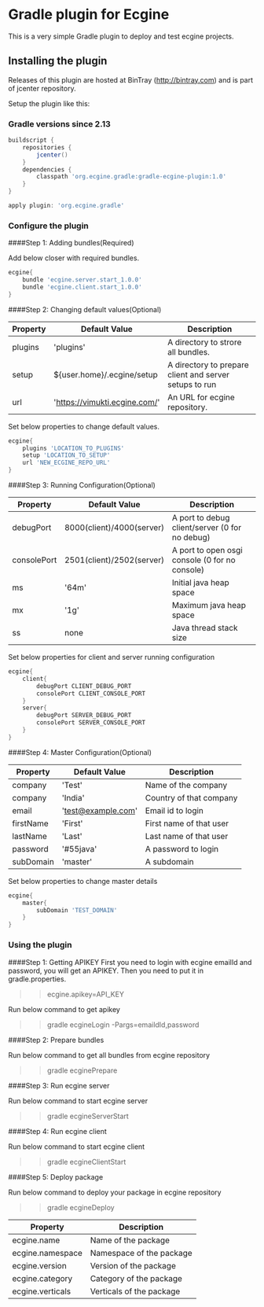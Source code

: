 # Gradle plugin for Ecgine
This is a very simple Gradle plugin to deploy and test ecgine projects.


## Installing the plugin

Releases of this plugin are hosted at BinTray (http://bintray.com) and is part of jcenter repository.

Setup the plugin like this:


###  Gradle versions since 2.13

```groovy
buildscript {
	repositories {
		jcenter()
	}
	dependencies {
		classpath 'org.ecgine.gradle:gradle-ecgine-plugin:1.0'
	}
}

apply plugin: 'org.ecgine.gradle'
```

### Configure the plugin
####Step 1: Adding bundles(Required)

Add below closer with required bundles.

```groovy
ecgine{
	bundle 'ecgine.server.start_1.0.0'
	bundle 'ecgine.client.start_1.0.0'
}
```

####Step 2: Changing default values(Optional)

Property | Default Value | Description
-------- | ------------- | -----------
plugins | 'plugins' | A directory to strore all bundles.
setup | ${user.home}/.ecgine/setup | A directory to prepare client and server setups to run
url | 'https://vimukti.ecgine.com/' | An URL for ecgine repository.

Set below properties to change default values.
```groovy
ecgine{
	plugins 'LOCATION_TO_PLUGINS'
	setup 'LOCATION_TO_SETUP'
	url 'NEW_ECGINE_REPO_URL'
}
```

####Step 3: Running Configuration(Optional)

Property | Default Value | Description
-------- | ------------- | -----------
debugPort | 8000(client)/4000(server) | A port to debug client/server (0 for no debug)
consolePort | 2501(client)/2502(server) | A port to open osgi console (0 for no console)
ms | '64m' | Initial java heap space
mx | '1g' | Maximum java heap space
ss | none | Java thread stack size

Set below properties for client and server running configuration
```groovy
ecgine{
	client{
		debugPort CLIENT_DEBUG_PORT
		consolePort CLIENT_CONSOLE_PORT
	}
	server{
		debugPort SERVER_DEBUG_PORT
		consolePort SERVER_CONSOLE_PORT
	}
}
```

####Step 4: Master Configuration(Optional)

Property | Default Value | Description
-------- | ------------- | -----------
company | 'Test' | Name of the company
company | 'India' | Country of that company
email | 'test@example.com' | Email id to login
firstName | 'First' | First name of that user
lastName | 'Last' | Last name of that user
password | '#55java' | A password to login
subDomain| 'master' | A subdomain

Set below properties to change master details
```groovy
ecgine{
	master{
		subDomain 'TEST_DOMAIN'
	}
}
```

### Using the plugin

####Step 1: Getting APIKEY
First you need to login with ecgine emailId and password, you will get an APIKEY. Then you need to put it in gradle.properties.

>>ecgine.apikey=API_KEY


Run below command to get apikey
>> gradle ecgineLogin -Pargs=emaildId,password


####Step 2: Prepare bundles

Run below command to get all bundles from ecgine repository
>> gradle ecginePrepare

####Step 3: Run ecgine server

Run below command to start ecgine server
>> gradle ecgineServerStart

####Step 4: Run ecgine client

Run below command to start ecgine client
>> gradle ecgineClientStart

####Step 5: Deploy package

Run below command to deploy your package in ecgine repository
>> gradle ecgineDeploy

Property | Description
-------- | -----------
ecgine.name| Name of the package
ecgine.namespace | Namespace of the package
ecgine.version | Version of the package
ecgine.category | Category of the package
ecgine.verticals | Verticals of the package

